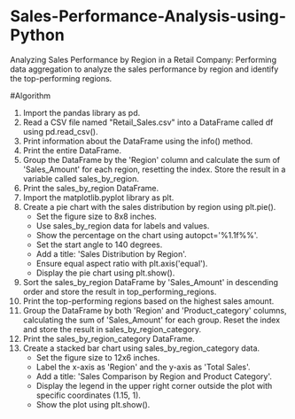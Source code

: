 # Sales-Performance-Analysis-using-Python
Analyzing Sales Performance by Region in a Retail Company: Performing data aggregation to analyze the sales performance by region and identify the top-performing regions.

#Algorithm
1. Import the pandas library as pd.
2. Read a CSV file named "Retail_Sales.csv" into a DataFrame called df using pd.read_csv().
3. Print information about the DataFrame using the info() method.
4. Print the entire DataFrame.
5. Group the DataFrame by the 'Region' column and calculate the sum of 'Sales_Amount' for each region, resetting the index. Store the result in a variable called sales_by_region.
6. Print the sales_by_region DataFrame.
7. Import the matplotlib.pyplot library as plt.
8. Create a pie chart with the sales distribution by region using plt.pie().
    - Set the figure size to 8x8 inches.
    - Use sales_by_region data for labels and values.
    - Show the percentage on the chart using autopct='%1.1f%%'.
    - Set the start angle to 140 degrees.
    - Add a title: 'Sales Distribution by Region'.
    - Ensure equal aspect ratio with plt.axis('equal').
    - Display the pie chart using plt.show().
9. Sort the sales_by_region DataFrame by 'Sales_Amount' in descending order and store the result in top_performing_regions.
10. Print the top-performing regions based on the highest sales amount.
11. Group the DataFrame by both 'Region' and 'Product_category' columns, calculating the sum of 'Sales_Amount' for each group. Reset the index and store the result in sales_by_region_category.
12. Print the sales_by_region_category DataFrame.
13. Create a stacked bar chart using sales_by_region_category data.
    - Set the figure size to 12x6 inches.
    - Label the x-axis as 'Region' and the y-axis as 'Total Sales'.
    - Add a title: 'Sales Comparison by Region and Product Category'.
    - Display the legend in the upper right corner outside the plot with specific coordinates (1.15, 1).
    - Show the plot using plt.show().

